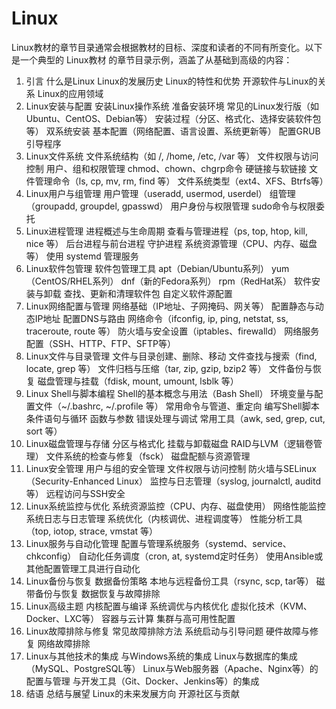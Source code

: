 # Linux

Linux教材的章节目录通常会根据教材的目标、深度和读者的不同有所变化。以下是一个典型的 Linux教材 的章节目录示例，涵盖了从基础到高级的内容：
<!-- more -->
1. 引言
什么是Linux
Linux的发展历史
Linux的特性和优势
开源软件与Linux的关系
Linux的应用领域
2. Linux安装与配置
安装Linux操作系统
准备安装环境
常见的Linux发行版（如Ubuntu、CentOS、Debian等）
安装过程（分区、格式化、选择安装软件包等）
双系统安装
基本配置（网络配置、语言设置、系统更新等）
配置GRUB引导程序
3. Linux文件系统
文件系统结构（如 /, /home, /etc, /var 等）
文件权限与访问控制
用户、组和权限管理
chmod、chown、chgrp命令
硬链接与软链接
文件管理命令（ls, cp, mv, rm, find 等）
文件系统类型（ext4、XFS、Btrfs等）
4. Linux用户与组管理
用户管理（useradd, usermod, userdel）
组管理（groupadd, groupdel, gpasswd）
用户身份与权限管理
sudo命令与权限委托
5. Linux进程管理
进程概述与生命周期
查看与管理进程（ps, top, htop, kill, nice 等）
后台进程与前台进程
守护进程
系统资源管理（CPU、内存、磁盘等）
使用 systemd 管理服务
6. Linux软件包管理
软件包管理工具
apt（Debian/Ubuntu系列）
yum（CentOS/RHEL系列）
dnf（新的Fedora系列）
rpm（RedHat系）
软件安装与卸载
查找、更新和清理软件包
自定义软件源配置
7. Linux网络配置与管理
网络基础（IP地址、子网掩码、网关等）
配置静态与动态IP地址
配置DNS与路由
网络命令（ifconfig, ip, ping, netstat, ss, traceroute, route 等）
防火墙与安全设置（iptables、firewalld）
网络服务配置（SSH、HTTP、FTP、SFTP等）
8. Linux文件与目录管理
文件与目录创建、删除、移动
文件查找与搜索（find, locate, grep 等）
文件归档与压缩（tar, zip, gzip, bzip2 等）
文件备份与恢复
磁盘管理与挂载（fdisk, mount, umount, lsblk 等）
9. Linux Shell与脚本编程
Shell的基本概念与用法（Bash Shell）
环境变量与配置文件（~/.bashrc, ~/.profile 等）
常用命令与管道、重定向
编写Shell脚本
条件语句与循环
函数与参数
错误处理与调试
常用工具（awk, sed, grep, cut, sort 等）
10. Linux磁盘管理与存储
分区与格式化
挂载与卸载磁盘
RAID与LVM（逻辑卷管理）
文件系统的检查与修复（fsck）
磁盘配额与资源管理
11. Linux安全管理
用户与组的安全管理
文件权限与访问控制
防火墙与SELinux（Security-Enhanced Linux）
监控与日志管理（syslog, journalctl, auditd 等）
远程访问与SSH安全
12. Linux系统监控与优化
系统资源监控（CPU、内存、磁盘使用）
网络性能监控
系统日志与日志管理
系统优化（内核调优、进程调度等）
性能分析工具（top, iotop, strace, vmstat 等）
13. Linux服务与自动化管理
配置与管理系统服务（systemd、service、chkconfig）
自动化任务调度（cron, at, systemd定时任务）
使用Ansible或其他配置管理工具进行自动化
14. Linux备份与恢复
数据备份策略
本地与远程备份工具（rsync, scp, tar等）
磁带备份与恢复
数据恢复与故障排除
15. Linux高级主题
内核配置与编译
系统调优与内核优化
虚拟化技术（KVM、Docker、LXC等）
容器与云计算
集群与高可用性配置
16. Linux故障排除与修复
常见故障排除方法
系统启动与引导问题
硬件故障与修复
网络故障排除
17. Linux与其他技术的集成
与Windows系统的集成
Linux与数据库的集成（MySQL、PostgreSQL等）
Linux与Web服务器（Apache、Nginx等）的配置与管理
与开发工具（Git、Docker、Jenkins等）的集成
18. 结语
总结与展望
Linux的未来发展方向
开源社区与贡献
